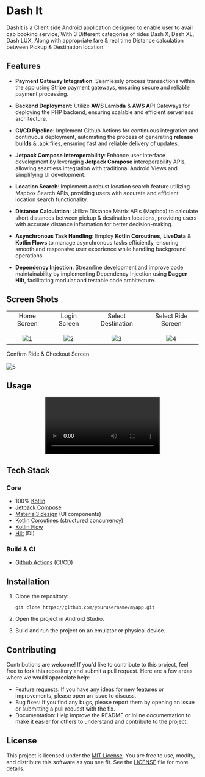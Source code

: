 # Dash It

DashIt is a Client side Android application designed to enable user to avail cab booking service, With 3 Different categories of rides Dash X, Dash XL, Dash LUX, Along with appropriate fare &
real time Distance calculation between Pickup & Destination location.


## Features

- **Payment Gateway Integration**: Seamlessly process transactions within the app using Stripe payment gateways, ensuring secure and reliable payment processing.
  
- **Backend Deployment**: Utilize **AWS Lambda** & **AWS API** Gateways for deploying the PHP backend, ensuring scalable and efficient serverless architecture.

- **CI/CD Pipeline**: Implement Github Actions for continuous integration and continuous deployment, automating the process of generating **release builds** & .apk files, ensuring fast and reliable delivery of updates.

- **Jetpack Compose Interoperability**: Enhance user interface development by leveraging **Jetpack Compose** interoperability APIs, allowing seamless integration with traditional Android Views and simplifying UI development.

- **Location Search**: Implement a robust location search feature utilizing Mapbox Search APIs, providing users with accurate and efficient location search functionality.

- **Distance Calculation**: Utilize Distance Matrix APIs (Mapbox) to calculate short distances between pickup & destination locations, providing users with accurate distance information for better decision-making.

- **Asynchronous Task Handling**: Employ **Kotlin Coroutines**, **LiveData** & **Kotlin Flows** to manage asynchronous tasks efficiently, ensuring smooth and responsive user experience while handling background operations.

- **Dependency Injection**: Streamline development and improve code maintainability by implementing Dependency Injection using **Dagger Hilt**, facilitating modular and testable code architecture.


## Screen Shots
|          |             |                |          |
| :---:    |    :----:   |          :---: |    :---: |
| Home Screen <br> <br>![1](https://github.com/YatinGarg07/dash-it/assets/73949161/ccd2d6b2-170a-41c7-8e96-2cbe189f7802)| Login Screen <br> <br> ![2](https://github.com/YatinGarg07/dash-it/assets/73949161/9926ee1b-5676-49af-a463-2fa4acdcda9e)| Select Destination <br> <br> ![3](https://github.com/YatinGarg07/dash-it/assets/73949161/f9ae89b2-8107-46fe-8a5a-552e4899bab2)| Select Ride Screen <br> <br>![4](https://github.com/YatinGarg07/dash-it/assets/73949161/371f7af7-2fcc-4cf3-875f-c82b29d83b9d) |
Confirm Ride & Checkout Screen <br> <br> ![5](https://github.com/YatinGarg07/dash-it/assets/73949161/06422466-cce4-48d1-9479-ca96b02d0739)

## Usage
<div align="center">
  <video src="https://github.com/YatinGarg07/dash-it/assets/73949161/e15167df-55f2-453f-8815-1fb0aba8f8c4"/>
</div>

## Tech Stack

### Core

- 100% [Kotlin](https://kotlinlang.org/)
- [Jetpack Compose](https://developer.android.com/jetpack/compose)
- [Material3 design](https://m3.material.io/) (UI components)
- [Kotlin Coroutines](https://kotlinlang.org/docs/coroutines-overview.html) (structured concurrency)
- [Kotlin Flow](https://kotlinlang.org/docs/flow.html)
- [Hilt](https://dagger.dev/hilt/) (DI)

### Build & CI
- [Github Actions](https://github.com/Ivy-Apps/ivy-wallet/actions) (CI/CD)

## Installation

1. Clone the repository:

    ```
    git clone https://github.com/yourusername/myapp.git
    ```

2. Open the project in Android Studio.

3. Build and run the project on an emulator or physical device.




## Contributing

Contributions are welcome! If you'd like to contribute to this project, feel free to fork this repository and submit a pull request. Here are a few areas where we would appreciate help:

- [Feature requests](https://github.com/yourusername/myapp/issues): If you have any ideas for new features or improvements, please open an issue to discuss.
- Bug fixes: If you find any bugs, please report them by opening an issue or submitting a pull request with the fix.
- Documentation: Help improve the README or inline documentation to make it easier for others to understand and contribute to the project.

## License

This project is licensed under the [MIT License](LICENSE). You are free to use, modify, and distribute this software as you see fit. See the [LICENSE](LICENSE) file for more details.
